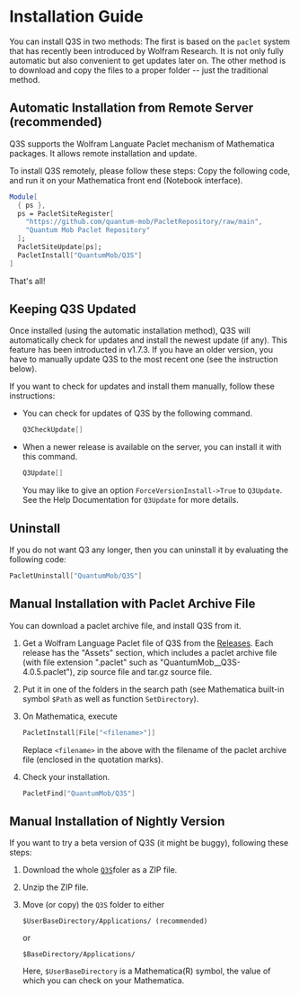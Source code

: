 # Installation Guide

You can install Q3S in two methods: The first is based on the `paclet` system that has recently been introduced by Wolfram Research. It is not only fully automatic but also convenient to get updates later on. The other method is to download and copy the files to a proper folder -- just the traditional method.

## Automatic Installation from Remote Server (recommended)

Q3S supports the Wolfram Languate Paclet mechanism of Mathematica packages. It allows remote installation and update.

To install Q3S remotely, please follow these steps:
Copy the following code, and run it on your Mathematica front end (Notebook interface).
   ```Mathematica
   Module[
     { ps },
     ps = PacletSiteRegister[
       "https://github.com/quantum-mob/PacletRepository/raw/main",
       "Quantum Mob Paclet Repository"
     ];
     PacletSiteUpdate[ps];
     PacletInstall["QuantumMob/Q3S"]
   ]
   ```
   That's all!


## Keeping Q3S Updated

Once installed (using the automatic installation method), Q3S will automatically check for updates and install the newest update (if any). This feature has been introducted in v1.7.3. If you have an older version, you have to manually update Q3S to the most recent one (see the instruction below).

If you want to check for updates and install them manually, follow these instructions:

- You can check for updates of Q3S by the following command.
  ```Mathematica
  Q3CheckUpdate[]
  ```

- When a newer release is available on the server, you can install it with this command.
  ```Mathematica
  Q3Update[]
  ```  
  You may like to give an option `ForceVersionInstall->True` to `Q3Update`. See the Help Documentation for `Q3Update` for more details.

## Uninstall

If you do not want Q3 any longer, then you can uninstall it by evaluating the following code:

```Mathematica
PacletUninstall["QuantumMob/Q3S"]
```

## Manual Installation with Paclet Archive File

You can download a paclet archive file, and install Q3S from it.

1. Get a Wolfram Language Paclet file of Q3S from the [Releases](https://github.com/quantum-mob/Q3/releases). Each release has the "Assets" section, which includes a paclet archive file (with file extension ".paclet" such as "QuantumMob__Q3S-4.0.5.paclet"), zip source file and tar.gz source file.

2. Put it in one of the folders in the search path (see Mathematica built-in symbol `$Path` as well as function `SetDirectory`).

3. On Mathematica, execute
    ```Mathematica
    PacletInstall[File["<filename>"]]
    ```
    Replace `<filename>` in the above with the filename of the paclet archive file (enclosed in the quotation marks).

4. Check your installation.
    ```Mathematica
    PacletFind["QuantumMob/Q3S"]
    ```

## Manual Installation of Nightly Version

If you want to try a beta version of Q3S (it might be buggy), following these steps:

1. Download the whole [`Q3S`](https://github.com/quantum-mob/Q3/tree/main/Q3S)foler as a ZIP file.

2. Unzip the ZIP file.

3. Move (or copy) the `Q3S` folder to either

   ```
   $UserBaseDirectory/Applications/ (recommended)
   ```

   or
   
   ```
   $BaseDirectory/Applications/
   ```

   Here, `$UserBaseDirectory` is a Mathematica(R) symbol, the value of which you can check on your Mathematica.
